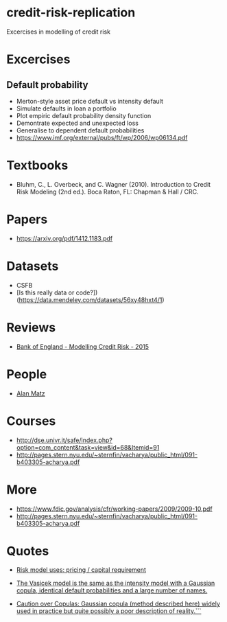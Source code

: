 # credit-risk-replication
Excercises in modelling of credit risk

# Excercises

## Default probability 

- Merton-style asset price default vs intensity default 
- Simulate defaults in loan a portfolio
- Plot empiric default probability density function
- Demontrate expected and unexpected loss
- Generalise to dependent default probabilities
- https://www.imf.org/external/pubs/ft/wp/2006/wp06134.pdf

# Textbooks

- Bluhm, C., L. Overbeck, and C. Wagner (2010). Introduction to Credit Risk Modeling (2nd ed.). Boca
Raton, FL: Chapman & Hall / CRC.

# Papers

- https://arxiv.org/pdf/1412.1183.pdf

# Datasets 

- CSFB 
- [Is this really data or code?])(https://data.mendeley.com/datasets/56xy48hxt4/1)

# Reviews

- [Bank of England - Modelling Credit Risk - 2015](https://www.bankofengland.co.uk/-/media/boe/files/ccbs/resources/modelling-credit-risk)

# People

- [Alan Matz](http://www.columbia.edu/~amm26/index.html)

# Courses

- http://dse.univr.it/safe/index.php?option=com_content&task=view&id=68&Itemid=91
- http://pages.stern.nyu.edu/~sternfin/vacharya/public_html/091-b403305-acharya.pdf


# More

- https://www.fdic.gov/analysis/cfr/working-papers/2009/2009-10.pdf
- http://pages.stern.nyu.edu/~sternfin/vacharya/public_html/091-b403305-acharya.pdf


# Quotes 

- [Risk model uses: pricing / capital requirement](___TO_ADD__)

- [The Vasicek model is the same as the intensity model with a Gaussian copula, identical default
probabilities and a large number of names.](http://dse.univr.it/safe/documents/SSEFCANAZEI2012/07_correlation_-_modeling.pdf)

- [Caution over Copulas: Gaussian copula (method described here) widely used in practice but quite possibly a poor description of reality.```](http://leonardo3.dse.univr.it/safe/documents/SSEFCANAZEI2012/06_the_default_intensity_model_and_the_copula_approach.pdf)

